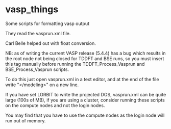 # vasp_things
Some scripts for formatting vasp output

They read the vasprun.xml file. 

Carl Belle helped out with float conversion.

NB: as of writing the current VASP release (5.4.4) has a bug which results in the root node not being closed for TDDFT and BSE runs, so you must insert this tag manually before running the TDDFT_Process_Vasprun and BSE_Process_Vasprun scripts. 

To do this just open vasprun.xml in a text editor, and at the end of the file write "\</modeling>" on a new line.

If you have set LORBIT to write the projected DOS, vasprun.xml can be quite large (100s of MB), if you are using a cluster, consider running these scripts on the compute nodes and not the login nodes. 

You may find that you have to use the compute nodes as the login node will run out of memory.

